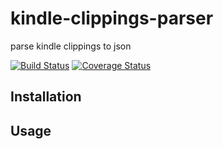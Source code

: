 # kindle-clippings-parser
parse kindle clippings to json

[![Build Status](https://travis-ci.org/zicai/kindle-clippings-parser.svg?branch=master)](https://travis-ci.org/zicai/kindle-clippings-parser)
[![Coverage Status](https://coveralls.io/repos/github/zicai/kindle-clippings-parser/badge.svg?branch=master)](https://coveralls.io/github/zicai/kindle-clippings-parser?branch=master)


## Installation

## Usage
